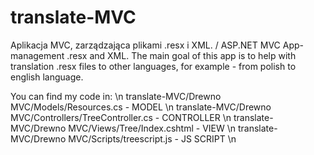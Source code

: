 # translate-MVC
Aplikacja MVC, zarządzająca plikami .resx i XML.  /  ASP.NET MVC App- management .resx and XML.
The main goal of this app is to help with translation .resx files to other languages, for example - from polish to english language.

You can find my code in: \n
translate-MVC/Drewno MVC/Models/Resources.cs - MODEL \n
translate-MVC/Drewno MVC/Controllers/TreeController.cs - CONTROLLER \n
translate-MVC/Drewno MVC/Views/Tree/Index.cshtml - VIEW \n
translate-MVC/Drewno MVC/Scripts/treescript.js - JS SCRIPT \n

